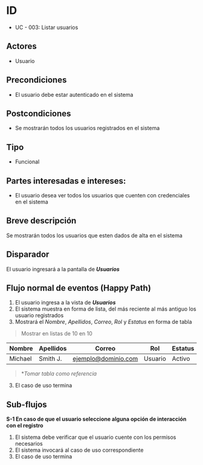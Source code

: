 # ID
 - UC - 003: Listar usuarios 
 
## Actores
 * Usuario

## Precondiciones
 * El usuario debe estar autenticado en el sistema

## Postcondiciones
 * Se mostrarán todos los usuarios registrados en el sistema
   
## Tipo 
 * Funcional

## Partes interesadas e intereses:
- El usuario desea ver todos los usuarios que cuenten con credenciales en el sistema

## Breve descripción
Se mostrarán todos los usuarios que esten dados de alta en el sistema

## Disparador
El usuario ingresará a la pantalla de __*Usuarios*__

## Flujo normal de eventos (Happy Path)
1. El usuario ingresa a la vista de __*Usuarios*__
2. El sistema muestra en forma de lista, del más reciente al más antiguo los usuario registrados
3. Mostrará el *Nombre*, *Apellidos*, *Correo*, *Rol* y *Estatus* en forma de tabla
> Mostrar en listas de 10 en 10

|Nombre|Apellidos|Correo|Rol|Estatus|Acciones|
|-|-|-|-|-|-|
|Michael|Smith J.|ejemplo@dominio.com|Usuario|Activo|[][][]|
> **Tomar tabla como referencia*
3. El caso de uso termina

## Sub-flujos 
__S-1 En caso de que el usuario seleccione alguna opción de interacción con el registro__
1. El sistema debe verificar que el usuario cuente con los permisos necesarios
2. El sistema invocará al caso de uso correspondiente
3. El caso de uso termina